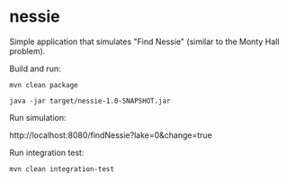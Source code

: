 # nessie

Simple application that simulates "Find Nessie" (similar to the Monty Hall problem).

Build and run:

`mvn clean package`

`java -jar target/nessie-1.0-SNAPSHOT.jar`

Run simulation:

http://localhost:8080/findNessie?lake=0&change=true

Run integration test:

`mvn clean integration-test`